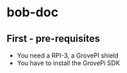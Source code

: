 # bob-doc

## First - pre-requisites

- You need a RPI-3, a GrovePI shield
- You have to install the GrovePi SDK
